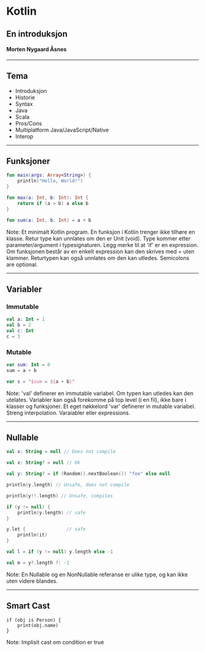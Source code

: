 # Kotlin
## En introduksjon
#### Morten Nygaard Åsnes

---
## Tema

- Introduksjon
- Historie
- Syntax
- Java
- Scala
- Pros/Cons
- Multiplatform Java/JavaScript/Native
- Interop

---
## Funksjoner
```kotlin
fun main(args: Array<String>) {
    println("Hello, World!")
}

fun max(a: Int, b: Int): Int {
    return if (a > b) a else b
}

fun sum(a: Int, b: Int) = a + b
```
Note:
Et minimalt Kotlin program. En funksjon i Kotlin trenger ikke 
tilhøre en klasse. Retur type kan unnlates om den er Unit (void). 
Type kommer etter parameter/argument i typesignaturen.
Legg merke til at 'if' er en expression.
Om funksjonen består av en enkelt expression kan den skrives med = uten klammer.
Returtypen kan også unnlates om den kan utledes. Semicolons are optional.

---
## Variabler
### Immutable
```kotlin
val a: Int = 1 
val b = 2
val c: Int  
c = 3
```
### Mutable
```kotlin
var sum: Int = 0 
sum = a + b

var s = "$sum = ${a + b}"
```
Note:
'val' definerer en immutable variabel. Om typen kan utledes kan den utelates.
Variabler kan også forekomme på top level (i en fil), ikke bare i klasser og funksjoner.
Et eget nøkkelord 'var' definerer in mutable variabel.
Streng interpolation. Varaiabler eller expressions.

---
## Nullable
```kotlin
val x: String = null // Does not compile

val x: String? = null // Ok

val y: String? = if (Random().nextBoolean()) "foo" else null

println(y.length) // Unsafe, does not compile

println(y!!.length) // Unsafe, compiles

if (y != null) {
    println(y.length) // safe
}

y.let {               // safe
    println(it)
}

val l = if (y != null) y.length else -1

val m = y?.length ?: -1
```
Note: En Nullable og en NonNullable referanse er ulike type, og kan ikke uten videre blandes.

---
## Smart Cast
```
if (obj is Person) {
    print(obj.name)
}
```
Note: Implisit cast om condition er true